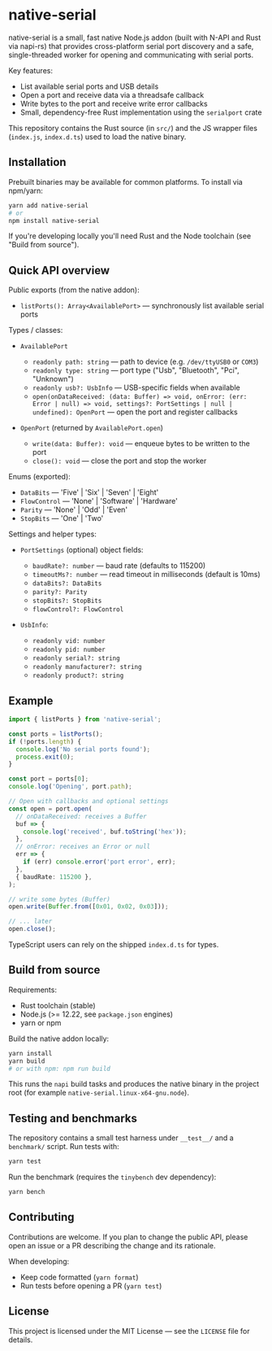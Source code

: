 # native-serial

native-serial is a small, fast native Node.js addon (built with N-API and Rust via napi-rs)
that provides cross-platform serial port discovery and a safe, single-threaded worker for
opening and communicating with serial ports.

Key features:

- List available serial ports and USB details
- Open a port and receive data via a threadsafe callback
- Write bytes to the port and receive write error callbacks
- Small, dependency-free Rust implementation using the `serialport` crate

This repository contains the Rust source (in `src/`) and the JS wrapper files
(`index.js`, `index.d.ts`) used to load the native binary.

## Installation

Prebuilt binaries may be available for common platforms. To install via npm/yarn:

```bash
yarn add native-serial
# or
npm install native-serial
```

If you're developing locally you'll need Rust and the Node toolchain (see "Build from source").

## Quick API overview

Public exports (from the native addon):

- `listPorts(): Array<AvailablePort>` — synchronously list available serial ports

Types / classes:

- `AvailablePort`
  - `readonly path: string` — path to device (e.g. `/dev/ttyUSB0` or `COM3`)
  - `readonly type: string` — port type ("Usb", "Bluetooth", "Pci", "Unknown")
  - `readonly usb?: UsbInfo` — USB-specific fields when available
  - `open(onDataReceived: (data: Buffer) => void, onError: (err: Error | null) => void, settings?: PortSettings | null | undefined): OpenPort` — open the port and register callbacks

- `OpenPort` (returned by `AvailablePort.open`)
  - `write(data: Buffer): void` — enqueue bytes to be written to the port
  - `close(): void` — close the port and stop the worker

Enums (exported):

- `DataBits` — 'Five' | 'Six' | 'Seven' | 'Eight'
- `FlowControl` — 'None' | 'Software' | 'Hardware'
- `Parity` — 'None' | 'Odd' | 'Even'
- `StopBits` — 'One' | 'Two'

Settings and helper types:

- `PortSettings` (optional) object fields:
  - `baudRate?: number` — baud rate (defaults to 115200)
  - `timeoutMs?: number` — read timeout in milliseconds (default is 10ms)
  - `dataBits?: DataBits`
  - `parity?: Parity`
  - `stopBits?: StopBits`
  - `flowControl?: FlowControl`

- `UsbInfo`:
  - `readonly vid: number`
  - `readonly pid: number`
  - `readonly serial?: string`
  - `readonly manufacturer?: string`
  - `readonly product?: string`

## Example

```ts
import { listPorts } from 'native-serial';

const ports = listPorts();
if (!ports.length) {
  console.log('No serial ports found');
  process.exit(0);
}

const port = ports[0];
console.log('Opening', port.path);

// Open with callbacks and optional settings
const open = port.open(
  // onDataReceived: receives a Buffer
  buf => {
    console.log('received', buf.toString('hex'));
  },
  // onError: receives an Error or null
  err => {
    if (err) console.error('port error', err);
  },
  { baudRate: 115200 },
);

// write some bytes (Buffer)
open.write(Buffer.from([0x01, 0x02, 0x03]));

// ... later
open.close();
```

TypeScript users can rely on the shipped `index.d.ts` for types.

## Build from source

Requirements:

- Rust toolchain (stable)
- Node.js (>= 12.22, see `package.json` engines)
- yarn or npm

Build the native addon locally:

```bash
yarn install
yarn build
# or with npm: npm run build
```

This runs the `napi` build tasks and produces the native binary in the project root
(for example `native-serial.linux-x64-gnu.node`).

## Testing and benchmarks

The repository contains a small test harness under `__test__/` and a `benchmark/` script.
Run tests with:

```bash
yarn test
```

Run the benchmark (requires the `tinybench` dev dependency):

```bash
yarn bench
```

## Contributing

Contributions are welcome. If you plan to change the public API, please open an issue or a PR
describing the change and its rationale.

When developing:

- Keep code formatted (`yarn format`)
- Run tests before opening a PR (`yarn test`)

## License

This project is licensed under the MIT License — see the `LICENSE` file for details.
